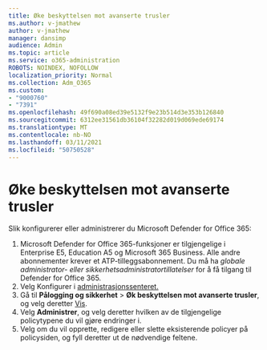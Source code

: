 ```yaml
---
title: Øke beskyttelsen mot avanserte trusler
ms.author: v-jmathew
author: v-jmathew
manager: dansimp
audience: Admin
ms.topic: article
ms.service: o365-administration
ROBOTS: NOINDEX, NOFOLLOW
localization_priority: Normal
ms.collection: Adm_O365
ms.custom:
- "9000760"
- "7391"
ms.openlocfilehash: 49f690a08ed39e5132f9e23b514d3e353b126840
ms.sourcegitcommit: 6312ee31561db36104f32282d019d069ede69174
ms.translationtype: MT
ms.contentlocale: nb-NO
ms.lasthandoff: 03/11/2021
ms.locfileid: "50750528"
---
```

# <a name="increase-protection-from-advanced-threats"></a>Øke beskyttelsen mot avanserte trusler

Slik konfigurerer eller administrerer du Microsoft Defender for Office 365:

1. Microsoft Defender for Office 365-funksjoner er tilgjengelige i Enterprise E5, Education A5 og Microsoft 365 Business. Alle andre abonnementer krever et ATP-tilleggsabonnement. Du må ha *globale administrator- eller* *sikkerhetsadministratortillatelser* for å få tilgang til Defender for Office 365.
2. Velg Konfigurer i [administrasjonssenteret.](https://go.microsoft.com/fwlink/p/?linkid=2075721)
3. Gå til **Pålogging og sikkerhet**  >  **Øk beskyttelsen mot avanserte trusler**, og velg deretter [Vis](https://go.microsoft.com/fwlink/?linkid=2109302).
4. Velg **Administrer**, og velg deretter hvilken av de tilgjengelige policytypene du vil gjøre endringer i.
5. Velg om du vil opprette, redigere eller slette eksisterende policyer på policysiden, og fyll deretter ut de nødvendige feltene.
